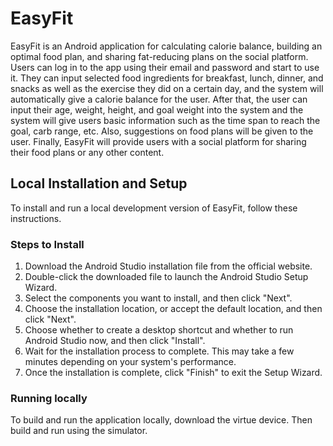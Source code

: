 # EasyFit
EasyFit is an Android application for calculating calorie balance, 
building an optimal food plan, and sharing fat-reducing plans on the social platform. Users can log in to the app using their email and password and start to use it. 
They can input selected food ingredients for breakfast, lunch, dinner, and snacks as well as the exercise they did on a certain day, 
and the system will automatically give a calorie balance for the user. After that, the user can input their age, weight, height, and goal weight into the system 
and the system will give users basic information such as the time span to reach the goal, carb range, etc. Also, suggestions on food plans will be given to the user. 
Finally, EasyFit will provide users with a social platform for sharing their food plans or any other content.

## Local Installation and Setup

To install and run a local development version of EasyFit, follow these instructions.

### Steps to Install
1. Download the Android Studio installation file from the official website.
2. Double-click the downloaded file to launch the Android Studio Setup Wizard.
3. Select the components you want to install, and then click "Next".
4. Choose the installation location, or accept the default location, and then click "Next".
5. Choose whether to create a desktop shortcut and whether to run Android Studio now, and then click "Install".
6. Wait for the installation process to complete. This may take a few minutes depending on your system's performance.
7. Once the installation is complete, click "Finish" to exit the Setup Wizard.

### Running locally

To build and run the application locally, download the virtue device. Then build and run using the simulator.

